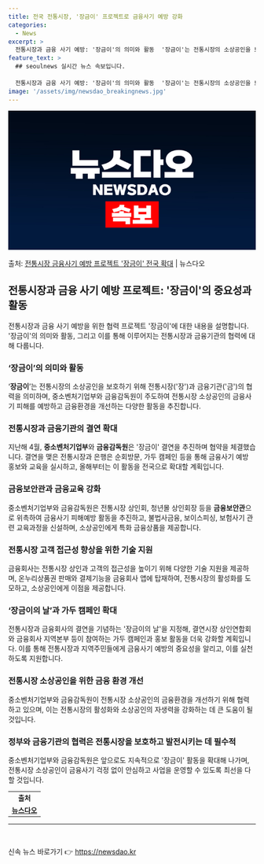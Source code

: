 ```yaml
---
title: 전국 전통시장, '장금이' 프로젝트로 금융사기 예방 강화
categories:
  - News
excerpt: >
  전통시장과 금융 사기 예방: '장금이'의 의미와 활동  '장금이'는 전통시장의 소상공인을 보호하기 위해 전통…
feature_text: >
  ## seoulnews 실시간 뉴스 속보입니다.

  전통시장과 금융 사기 예방: '장금이'의 의미와 활동  '장금이'는 전통시장의 소상공인을 보호하기 위해 전통…
image: '/assets/img/newsdao_breakingnews.jpg'
---
```


![뉴스다오 속보](/assets/img/newsdao_breakingnews.jpg)

<p>출처: <a href="https://newsdao.kr/4171" rel="dofollow">전통시장 금융사기 예방 프로젝트 '장금이' 전국 확대</a> | 뉴스다오</p>

<h2 data-ke-size="size26">전통시장과 금융 사기 예방 프로젝트: '장금이'의 중요성과 활동</h2>
<p data-ke-size="size16">전통시장과 금융 사기 예방을 위한 협력 프로젝트 '장금이'에 대한 내용을 설명합니다. '장금이'의 의미와 활동, 그리고 이를 통해 이루어지는 전통시장과 금융기관의 협력에 대해 다룹니다.</p>

<h3 data-ke-size="size24">‘장금이’의 의미와 활동</h3>
<p data-ke-size="size16">‘<b>장금이</b>’는 전통시장의 소상공인을 보호하기 위해 전통시장('장')과 금융기관('금')의 협력을 의미하며, 중소벤처기업부와 금융감독원이 주도하여 전통시장 소상공인의 금융사기 피해를 예방하고 금융환경을 개선하는 다양한 활동을 추진합니다.</p>

<h3 data-ke-size="size24">전통시장과 금융기관의 결연 확대</h3>
<p data-ke-size="size16">지난해 4월, <b>중소벤처기업부</b>와 <b>금융감독원</b>은 '장금이' 결연을 추진하며 협약을 체결했습니다. 결연을 맺은 전통시장과 은행은 순회방문, 가두 캠페인 등을 통해 금융사기 예방 홍보와 교육을 실시하고, 올해부터는 이 활동을 전국으로 확대할 계획입니다.</p>

<h3 data-ke-size="size24">금융보안관과 금융교육 강화</h3>
<p data-ke-size="size16">중소벤처기업부와 금융감독원은 전통시장 상인회, 청년몰 상인회장 등을 <b>금융보안관</b>으로 위촉하여 금융사기 피해예방 활동을 추진하고, 불법사금융, 보이스피싱, 보험사기 관련 교육과정을 신설하며, 소상공인에게 특화 금융상품을 제공합니다.</p>

<h3 data-ke-size="size24">전통시장 고객 접근성 향상을 위한 기술 지원</h3>
<p data-ke-size="size16">금융회사는 전통시장 상인과 고객의 접근성을 높이기 위해 다양한 기술 지원을 제공하며, 온누리상품권 판매와 결제기능을 금융회사 앱에 탑재하여, 전통시장의 활성화를 도모하고, 소상공인에게 이점을 제공합니다.</p>

<h3 data-ke-size="size24">‘장금이의 날’과 가두 캠페인 확대</h3>
<p data-ke-size="size16">전통시장과 금융회사의 결연을 기념하는 '장금이의 날'을 지정해, 결연시장 상인연합회와 금융회사 지역본부 등이 참여하는 가두 캠페인과 홍보 활동을 더욱 강화할 계획입니다. 이를 통해 전통시장과 지역주민들에게 금융사기 예방의 중요성을 알리고, 이를 실천하도록 지원합니다.</p>

<h3 data-ke-size="size24">전통시장 소상공인을 위한 금융 환경 개선</h3>
<p data-ke-size="size16">중소벤처기업부와 금융감독원이 전통시장 소상공인의 금융환경을 개선하기 위해 협력하고 있으며, 이는 전통시장의 활성화와 소상공인의 자생력을 강화하는 데 큰 도움이 될 것입니다.</p>

<h3 data-ke-size="size24">정부와 금융기관의 협력은 전통시장을 보호하고 발전시키는 데 필수적</h3>
<p data-ke-size="size16">중소벤처기업부와 금융감독원은 앞으로도 지속적으로 '장금이' 활동을 확대해 나가며, 전통시장 소상공인이 금융사기 걱정 없이 안심하고 사업을 운영할 수 있도록 최선을 다할 것입니다.</p>
<table>
	<tbody>
		<tr>
			<td style="text-align: center; height: 17px;"><b>출처</b></td>
		</tr>
		<tr>
			<td style="text-align: center; height: 17px;"><a href="https://newsdao.kr/4171"><b>뉴스다오</b></a></td>
		</tr>
	</tbody>
</table>
<hr>

<p data-ke-size="size16">&nbsp;</p> 

신속 뉴스 바로가기 👉 <a href="https://newsdao.kr" rel="dofollow">https://newsdao.kr</a>


